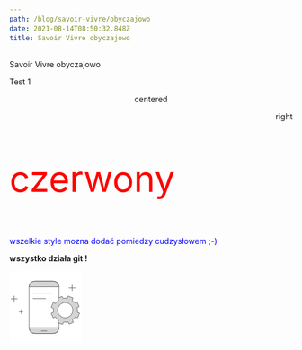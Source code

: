 ```yaml
---
path: /blog/savoir-vivre/obyczajowo
date: 2021-08-14T08:50:32.848Z
title: Savoir Vivre obyczajowo
---
```

Savoir Vivre obyczajowo

Test 1

<p align='center'>centered</p>

<p align='right'>right</p>

<p style='color: red;font-size: 4rem'>czerwony</p>

<p style='color: blue'>wszelkie style mozna dodać pomiedzy cudzysłowem ;-)</p>

**wszystko działa git !**

![](assets/zdjecie.png)